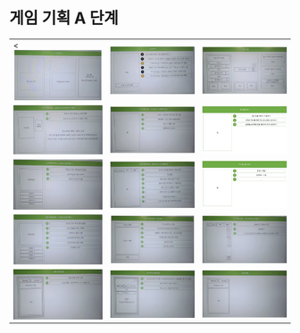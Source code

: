 # 게임 기획 A 단계
<table>
  <tr>
    <td><<img src="https://github.com/bolpen96/MioProject/blob/main/Docs/%EC%8A%AC%EB%9D%BC%EC%9D%B4%EB%93%9C1.JPG" alt="게임 기획01" width="500"></td>
    <td><img src="https://github.com/bolpen96/MioProject/blob/main/Docs/%EC%8A%AC%EB%9D%BC%EC%9D%B4%EB%93%9C2.JPG" alt="게임 기획02" width="500"></td>
    <td><img src="https://github.com/bolpen96/MioProject/blob/main/Docs/%EC%8A%AC%EB%9D%BC%EC%9D%B4%EB%93%9C3.JPG" alt="게임 기획03" width="500"></td>
  </tr>
  <tr>
    <td><img src="https://github.com/bolpen96/MioProject/blob/main/Docs/%EC%8A%AC%EB%9D%BC%EC%9D%B4%EB%93%9C4.JPG" alt="게임 기획04" width="500"></td>
    <td><img src="https://github.com/bolpen96/MioProject/blob/main/Docs/%EC%8A%AC%EB%9D%BC%EC%9D%B4%EB%93%9C5.JPG" alt="게임 기획05" width="500"></td>
    <td><img src="https://github.com/bolpen96/MioProject/blob/main/Docs/%EC%8A%AC%EB%9D%BC%EC%9D%B4%EB%93%9C6.JPG" alt="게임 기획06" width="500"></td>
  </tr>
      
  <tr>
    <td><img src="https://github.com/bolpen96/MioProject/blob/main/Docs/%EC%8A%AC%EB%9D%BC%EC%9D%B4%EB%93%9C7.JPG" alt="게임 기획07" width="500"></td>
    <td><img src="https://github.com/bolpen96/MioProject/blob/main/Docs/%EC%8A%AC%EB%9D%BC%EC%9D%B4%EB%93%9C8.JPG" alt="게임 기획08" width="500"></td>
    <td><img src="https://github.com/bolpen96/MioProject/blob/main/Docs/%EC%8A%AC%EB%9D%BC%EC%9D%B4%EB%93%9C9.JPG" alt="게임 기획09" width="500"></td>
  </tr>
  
  <tr>
    <td><img src="https://github.com/bolpen96/MioProject/blob/main/Docs/%EC%8A%AC%EB%9D%BC%EC%9D%B4%EB%93%9C10.JPG" alt="게임 기획10" width="500"></td>
    <td><img src="https://github.com/bolpen96/MioProject/blob/main/Docs/%EC%8A%AC%EB%9D%BC%EC%9D%B4%EB%93%9C11.JPG" alt="게임 기획11" width="500"></td>
    <td><img src="https://github.com/bolpen96/MioProject/blob/main/Docs/%EC%8A%AC%EB%9D%BC%EC%9D%B4%EB%93%9C12.JPG" alt="게임 기획12" width="500"></td>
  </tr>
  
  <tr>
    <td><img src="https://github.com/bolpen96/MioProject/blob/main/Docs/%EC%8A%AC%EB%9D%BC%EC%9D%B4%EB%93%9C13.JPG" alt="게임 기획13" width="500"></td>
    <td><img src="https://github.com/bolpen96/MioProject/blob/main/Docs/%EC%8A%AC%EB%9D%BC%EC%9D%B4%EB%93%9C14.JPG" alt="게임 기획14" width="500"></td>
    <td><img src="https://github.com/bolpen96/MioProject/blob/main/Docs/%EC%8A%AC%EB%9D%BC%EC%9D%B4%EB%93%9C15.JPG" alt="게임 기획15" width="500"></td>
  </tr>
</table>



